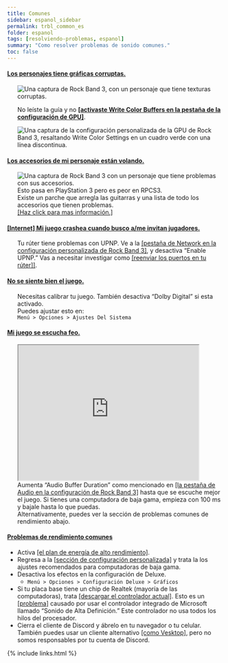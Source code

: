 ```yaml
---
title: Comunes
sidebar: espanol_sidebar
permalink: trbl_common_es
folder: espanol
tags: [resolviendo-problemas, espanol]
summary: "Como resolver problemas de sonido comunes."
toc: false
---
```


<div class="panel-group" id="accordion">
                    <div class="panel panel-default">
                        <div class="panel-heading">
                            <h4 class="panel-title">
                                <a class="noCrossRef accordion-toggle" data-toggle="collapse" data-parent="#accordion" href="#tex-malas">Los personajes tiene gráficas corruptas.</a>
                            </h4>
                        </div>
                        <div id="tex-malas" class="panel-collapse collapse noCrossRef">
                            <div class="panel-body">
<ul><p><img src="https://carlmylo.github.io/rb3-pc/images/trbl/common/wcb.png" alt="Una captura de Rock Band 3, con un personaje que tiene texturas corruptas." title="Graphical issues"></p>
<p>No leíste la guía y no <a href="https://carlmylo.github.io/rb3-pc/custom_config_gpu_es" target="_blank"><strong>[activaste Write Color Buffers en la pestaña de la configuración de GPU]</strong></a>.</p>
<p><img src="https://carlmylo.github.io/rb3-pc/images/trbl/common/wcbon.png" alt="Una captura de la configuración personalizada de la GPU de Rock Band 3, resaltando Write Color Settings en un cuadro verde con una línea discontinua." title="GPU"></p></ul>
                            </div>
                        </div>
                    </div>
                    <!-- /.panel -->
                    <div class="panel panel-default">
                        <div class="panel-heading">
                            <h4 class="panel-title">
                                <a class="noCrossRef accordion-toggle" data-toggle="collapse" data-parent="#accordion" href="#flying-instruments">Los accesorios de mi personaje están volando.</a>
                            </h4>
                        </div>
                        <div id="flying-instruments" class="panel-collapse collapse">
                            <div class="panel-body">
<ul><p><img src="https://carlmylo.github.io/rb3-pc/images/trbl/common/flyinst.png" alt="Una captura de Rock Band 3 con un personaje que tiene problemas con sus accesorios."><br>
Esto pasa en PlayStation 3 pero es peor en RPCS3.<br>
Existe un parche que arregla las guitarras y una lista de todo los accesorios que tienen problemas.<br>
<a href="https://carlmylo.github.io/rb3-pc/trbl_teleprob_es" target="_blank">[Haz click para mas información.]</a></p></ul>
                            </div>
                        </div>
                    </div>
                    <!-- /.panel -->
                    <div class="panel panel-default">
                        <div class="panel-heading">
                            <h4 class="panel-title">
                                <a class="noCrossRef accordion-toggle" data-toggle="collapse" data-parent="#accordion" href="#online-crasheos-de-puerto">[Internet] Mi juego crashea cuando busco a/me invitan jugadores.</a>
                            </h4>
                        </div>
                        <div id="online-crasheos-de-puerto" class="panel-collapse collapse">
                            <div class="panel-body">
<ul><p>Tu rúter tiene problemas con UPNP. Ve a la <a href="https://carlmylo.github.io/rb3-pc/custom_config_net_es" target="_blank">[pestaña de Network en la configuración personalizada de Rock Band 3]</a>, y desactiva “Enable UPNP.” Vas a necesitar investigar como <a href="https://es.wikihow.com/configurar-el-reenv%C3%ADo-de-puertos-en-un-router" target="_blank">[reenviar los puertos en tu rúter]]</a>.</p></ul>
                            </div>
                        </div>
                    </div>
                    <!-- /.panel -->
                    <div class="panel panel-default">
                        <div class="panel-heading">
                            <h4 class="panel-title">
                                <a class="noCrossRef accordion-toggle" data-toggle="collapse" data-parent="#accordion" href="#se-siente-raro">No se siente bien el juego.</a>
                            </h4>
                        </div>
                        <div id="se-siente-raro" class="panel-collapse collapse">
                            <div class="panel-body">
<ul><p>Necesitas calibrar tu juego. También desactiva “Dolby Digital” si esta activado.<br>
Puedes ajustar esto en:<br>
<code>Menú &gt; Opciones &gt; Ajustes Del Sistema</code></p></ul>
                            </div>
                        </div>
                    </div>
                    <!-- /.panel -->
                    <div class="panel panel-default">
                        <div class="panel-heading">
                            <h4 class="panel-title">
                                <a class="noCrossRef accordion-toggle" data-toggle="collapse" data-parent="#accordion" href="#sonido-feo">Mi juego se escucha feo.</a>
                            </h4>
                        </div>
                        <div id="sonido-feo" class="panel-collapse collapse">
                            <div class="panel-body">
<ul><p><iframe src="https://www.youtube.com/embed/UoCMEQbNThs" width="420" height="315">&#10;</iframe><br> 
Aumenta “Audio Buffer Duration” como mencionado en <a href="https://carlmylo.github.io/rb3-pc/custom_config_aud_es" target="_blank">[la pestaña de Audio en la configuración de Rock Band 3]</a> hasta que se escuche mejor el juego. Si tienes una computadora de baja gama, empieza con 100 ms y bajale hasta lo que puedas.<br>
Alternativamente, puedes ver la sección de problemas comunes de rendimiento abajo.</p></ul>
                            </div></div></div>
                    <!-- /.panel -->
                    <div class="panel panel-default">
                        <div class="panel-heading">
                            <h4 class="panel-title">
                                <a class="noCrossRef accordion-toggle" data-toggle="collapse" data-parent="#accordion" href="#mal-rendimiento">Problemas de rendimiento comunes</a>
                            </h4>
                        </div>
                        <div id="mal-rendimiento" class="panel-collapse collapse">
                            <div class="panel-body">
<ul>
<li>Activa <a href="https://help.ableton.com/hc/es/articles/115000211304-Utilizar-el-plan-de-energ%C3%ADa-de-alto-rendimiento-Windows" target="_blank">[el plan de energía de alto rendimiento]</a>.</li>
<li>Regresa a la <a href="https://carlmylo.github.io/rb3-pc/custom_config_es#configuraci%C3%B3n-personalizada" target="_blank">[sección de configuración personalizada]</a> y trata la los ajustes recomendados para computadoras de baja gama.</li>
<li>Desactiva los efectos en la configuración de Deluxe.
<ul>
<li><code>Menú &gt; Opciones &gt; Configuración Deluxe &gt; Gráficos</code></li>
</ul>
</li>
<li>Si tu placa base tiene un chip de Realtek (mayoría de las computadoras), trata <a href="https://www.realtek.com/Download/List?cate_id=593&menu_id=298" target="_blank">[descargar el controlador actual]</a>. Esto es un <a href="https://github.com/RPCS3/rpcs3/issues/14648" target="_blank">[problema]</a> causado por usar el controlador integrado de Microsoft llamado “Sonido de Alta Definición.” Este controlador no usa todos los hilos del procesador.</li>
<li>Cierra el cliente de Discord y ábrelo en tu navegador o tu celular. También puedes usar un cliente alternativo <a href="https://github.com/Vencord/Vesktop" target="_blank">[como Vesktop]</a>, pero no somos responsables por tu cuenta de Discord.</li></ul>
                            </div>
                        </div>
                    </div>
                    <!-- /.panel -->
</div>
<!-- /.panel-group -->

{% include links.html %}